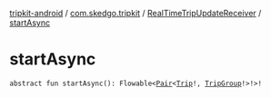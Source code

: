 [tripkit-android](../../index.md) / [com.skedgo.tripkit](../index.md) / [RealTimeTripUpdateReceiver](index.md) / [startAsync](./start-async.md)

# startAsync

`abstract fun startAsync(): Flowable<`[`Pair`](https://kotlinlang.org/api/latest/jvm/stdlib/kotlin/-pair/index.html)`<`[`Trip`](../../com.skedgo.tripkit.routing/-trip/index.md)`!, `[`TripGroup`](../../com.skedgo.tripkit.routing/-trip-group/index.md)`!>!>!`